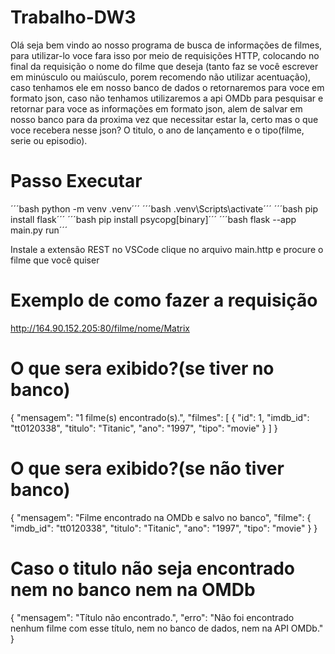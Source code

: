 # Trabalho-DW3 
Olá seja bem vindo ao nosso programa de busca de informações de filmes, para utilizar-lo voce fara isso por meio de requisições HTTP, colocando no final da requisição o nome do filme que deseja (tanto faz se você escrever em minúsculo ou maiúsculo, porem recomendo não utilizar acentuação), caso tenhamos ele em nosso banco de dados o retornaremos para voce em formato json, caso não tenhamos utilizaremos a api OMDb para pesquisar e retornar para voce as informações em formato json, alem de salvar em nosso banco para da proxima vez que necessitar estar la, certo mas o que voce recebera nesse json? O titulo, o ano de lançamento e o tipo(filme, serie ou episodio).
# Passo Executar 
´´´bash python -m venv .venv´´´
´´´bash .venv\Scripts\activate´´´
´´´bash pip install flask´´´
´´´bash pip install psycopg[binary]´´´
´´´bash flask --app main.py run´´´

Instale a extensão REST no VSCode
clique no arquivo main.http e procure o filme que você quiser

# Exemplo de como fazer a requisição 
http://164.90.152.205:80/filme/nome/Matrix
# O que sera exibido?(se tiver no banco) #
{
  "mensagem": "1 filme(s) encontrado(s).",
  "filmes": [
    {
      "id": 1,
      "imdb_id": "tt0120338",
      "titulo": "Titanic",
      "ano": "1997",
      "tipo": "movie"
    }
  ]
}
# O que sera exibido?(se não tiver banco) #
{
  "mensagem": "Filme encontrado na OMDb e salvo no banco",
  "filme": {
    "imdb_id": "tt0120338",
    "titulo": "Titanic",
    "ano": "1997",
    "tipo": "movie"
  }
}
  # Caso o titulo não seja encontrado nem no banco nem na OMDb #
{
  "mensagem": "Título não encontrado.",
  "erro": "Não foi encontrado nenhum filme com esse título, nem no banco de dados, nem na API OMDb."
}

